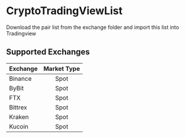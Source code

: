 # CryptoTradingViewList

Download the pair list from the exchange folder and import this list into Tradingview

## Supported Exchanges

| Exchange      | Market Type   |
| ------------- |:-------------:|
| Binance     | Spot |
| ByBit      | Spot      |
| FTX      | Spot      |
| Bittrex | Spot      |
| Kraken| Spot|
| Kucoin| Spot|
